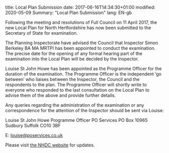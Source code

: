 title: Local Plan Submission
date: 2017-06-16T14:34:30+01:00
modified: 2020-05-09
Summary: "Local Plan Submission"
lang: EN-gb




Following the meeting and resolutions of Full Council on 11 April 2017, the new Local Plan for North Hertfordshire has now been submitted to the Secretary of State for examination.
 
The Planning Inspectorate have advised the Council that Inspector Simon Berkeley BA MA MRTPI has been appointed to conduct the examination. The precise date for the opening of any formal hearing part of the examination into the Local Plan will be decided by the Inspector.
 
Louise St John Howe has been appointed as the Programme Officer for the duration of the examination. The Programme Officer is the independent ‘go between’ who liaises between the Inspector, the Council and the respondents to the plan. The Programme Officer will shortly write to everyone who responded to the last consultation on the Local Plan to advise them of the above and provide further details.
 
Any queries regarding the administration of the examination or any correspondence for the attention of the Inspector should be sent via Louise:
 
Louise St John Howe
Programme Officer
PO Services
PO Box 10965
Sudbury
Suffolk
CO10 3BF
 
E: louise@poservices.co.uk
 
Please visit [the NHDC website](https://www.north-herts.gov.uk/home/planning/planning-policy/local-plan/local-plan-examination)  for updates.
 
